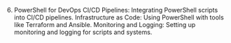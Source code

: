 6. PowerShell for DevOps
CI/CD Pipelines: Integrating PowerShell scripts into CI/CD pipelines.
Infrastructure as Code: Using PowerShell with tools like Terraform and Ansible.
Monitoring and Logging: Setting up monitoring and logging for scripts and systems.